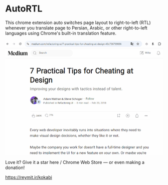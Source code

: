 # AutoRTL

This chrome extension auto switches page layout to right-to-left (RTL) whenever you translate page to Persian, Arabic, or other right-to-left languages using Chrome's built-in translation feature.

![](usage.gif)

Love it? Give it a star here / Chrome Web Store — or even making a donation!

https://reymit.ir/kokabi